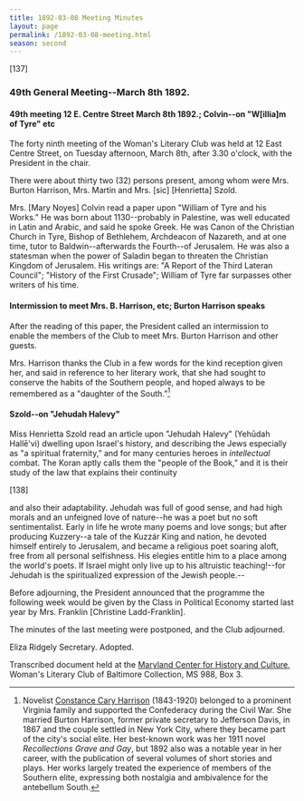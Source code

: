 ```yaml
---
title: 1892-03-08 Meeting Minutes
layout: page
permalink: /1892-03-08-meeting.html
season: second
---
```


<style>
    #maincontent{
        font-size:1.4em;
    }
</style>
[137]

### 49th General Meeting--March 8th 1892.

#### 49th meeting 12 E. Centre Street March 8th 1892.; Colvin--on "W[illia]m of Tyre" etc

The forty ninth meeting of the Woman's Literary Club was held at 12 East Centre Street, on Tuesday afternoon, March 8th, after 3.30 o'clock, with the President in the chair.

There were about thirty two (32) persons present, among whom were Mrs. Burton Harrison, Mrs. Martin and Mrs. [sic] [Henrietta] Szold.

Mrs. [Mary Noyes] Colvin read a paper upon "William of Tyre and his Works.” He was born about 1130--probably in Palestine, was well educated in Latin and Arabic, and said he spoke Greek. He was Canon of the Christian Church in Tyre, Bishop of Bethlehem, Archdeacon of Nazareth, and at one time, tutor to Baldwin--afterwards the Fourth--of Jerusalem. He was also a statesman when the power of Saladin began to threaten the Christian Kingdom of Jerusalem. His writings are: "A Report of the Third Lateran Council"; "History of the First Crusade"; William of Tyre far surpasses other writers of his time.

#### Intermission to meet Mrs. B. Harrison, etc; Burton Harrison speaks

After the reading of this paper, the President called an intermission to enable the members of the Club to meet Mrs. Burton Harrison and other guests.

Mrs. Harrison thanks the Club in a few words for the kind reception given her, and said in reference to her literary work, that she had sought to conserve the habits of the Southern people, and hoped always to be remembered as a "daughter of the South.”[^Harrison]

[^Harrison]: Novelist [Constance Cary Harrison](https://encyclopediavirginia.org/entries/harrison-burton-mrs-1843-1920/) (1843-1920) belonged to a prominent Virginia family and supported the Confederacy during the Civil War. She married Burton Harrison, former private secretary to Jefferson Davis, in 1867 and the couple settled in New York City, where they became part of the city's social elite. Her best-known work was her 1911 novel _Recollections Grave and Gay_, but 1892 also was a notable year in her career, with the publication of several volumes of short stories and plays. Her works largely treated the experience of members of the Southern elite, expressing both nostalgia and ambivalence for the antebellum South.

#### Szold--on "Jehudah Halevy"

Miss Henrietta Szold read an article upon "Jehudah Halevy" (Yehūdah Hallē'vi) dwelling upon Israel's history, and describing the Jews especially as "a spiritual fraternity,” and for many centuries heroes in  _intellectual_  combat. The Koran aptly calls them the "people of the Book,” and it is their study of the law that explains their continuity

[138]

and also their adaptability. Jehudah was full of good sense, and had high morals and an unfeigned love of nature--he was a poet but no soft sentimentalist. Early in life he wrote many poems and love songs; but after producing Kuzzery--a tale of the Kuzzár King and nation, he devoted himself entirely to Jerusalem, and became a religious poet soaring aloft, free from all personal selfishness. His elegies entitle him to a place among the world's poets. If Israel might only live up to his altruistic teaching!--for Jehudah is the spiritualized expression of the Jewish people.--

Before adjourning, the President announced that the programme the following week would be given by the Class in Political Economy started last year by Mrs. Franklin [Christine Ladd-Franklin].

The minutes of the last meeting were postponed, and the Club adjourned.

Eliza Ridgely
Secretary.
Adopted.

Transcribed document held at the [Maryland Center for History and Culture](http://mdhs.org/), Woman's Literary Club of Baltimore Collection, MS 988, Box 3. 